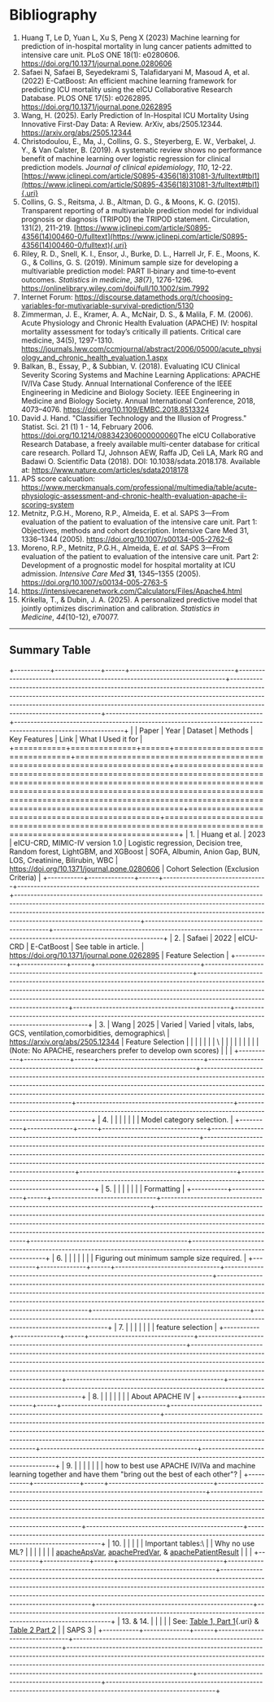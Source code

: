 # Bibliography

1.  Huang T, Le D, Yuan L, Xu S, Peng X (2023) Machine learning for prediction of in-hospital mortality in lung cancer patients admitted to intensive care unit. PLoS ONE 18(1): e0280606. <https://doi.org/10.1371/journal.pone.0280606>
2.  Safaei N, Safaei B, Seyedekrami S, Talafidaryani M, Masoud A, et al. (2022) E-CatBoost: An efficient machine learning framework for predicting ICU mortality using the eICU Collaborative Research Database. PLOS ONE 17(5): e0262895. <https://doi.org/10.1371/journal.pone.0262895>
3.  Wang, H. (2025). Early Prediction of In-Hospital ICU Mortality Using Innovative First-Day Data: A Review. ArXiv, abs/2505.12344. <https://arxiv.org/abs/2505.12344>
4.  Christodoulou, E., Ma, J., Collins, G. S., Steyerberg, E. W., Verbakel, J. Y., & Van Calster, B. (2019). A systematic review shows no performance benefit of machine learning over logistic regression for clinical prediction models. *Journal of clinical epidemiology*, *110*, 12-22. [https://www.jclinepi.com/article/S0895-4356(18)31081-3/fulltext#tbl1](https://www.jclinepi.com/article/S0895-4356(18)31081-3/fulltext#tbl1){.uri}
5.  Collins, G. S., Reitsma, J. B., Altman, D. G., & Moons, K. G. (2015). Transparent reporting of a multivariable prediction model for individual prognosis or diagnosis (TRIPOD) the TRIPOD statement. Circulation, 131(2), 211-219. [https://www.jclinepi.com/article/S0895-4356(14)00460-0/fulltext](https://www.jclinepi.com/article/S0895-4356(14)00460-0/fulltext){.uri}
6.  Riley, R. D., Snell, K. I., Ensor, J., Burke, D. L., Harrell Jr, F. E., Moons, K. G., & Collins, G. S. (2019). Minimum sample size for developing a multivariable prediction model: PART II‐binary and time‐to‐event outcomes. *Statistics in medicine*, *38*(7), 1276-1296. <https://onlinelibrary.wiley.com/doi/full/10.1002/sim.7992>
7.  Internet Forum: <https://discourse.datamethods.org/t/choosing-variables-for-mutivariable-survival-prediction/5130>
8.  Zimmerman, J. E., Kramer, A. A., McNair, D. S., & Malila, F. M. (2006). Acute Physiology and Chronic Health Evaluation (APACHE) IV: hospital mortality assessment for today’s critically ill patients. Critical care medicine, 34(5), 1297-1310. <https://journals.lww.com/ccmjournal/abstract/2006/05000/acute_physiology_and_chronic_health_evaluation.1.aspx>
9.  Balkan, B., Essay, P., & Subbian, V. (2018). Evaluating ICU Clinical Severity Scoring Systems and Machine Learning Applications: APACHE IV/IVa Case Study. Annual International Conference of the IEEE Engineering in Medicine and Biology Society. IEEE Engineering in Medicine and Biology Society. Annual International Conference, 2018, 4073–4076. <https://doi.org/10.1109/EMBC.2018.8513324>
10. David J. Hand. "Classifier Technology and the Illusion of Progress." Statist. Sci. 21 (1) 1 - 14, February 2006. <https://doi.org/10.1214/088342306000000060>The eICU Collaborative Research Database, a freely available multi-center database for critical care research. Pollard TJ, Johnson AEW, Raffa JD, Celi LA, Mark RG and Badawi O. Scientific Data (2018). DOI: 10.1038/sdata.2018.178. Available at: <https://www.nature.com/articles/sdata2018178>
11. APS score calcuation: <https://www.merckmanuals.com/professional/multimedia/table/acute-physiologic-assessment-and-chronic-health-evaluation-apache-ii-scoring-system>
12. Metnitz, P.G.H., Moreno, R.P., Almeida, E. et al. SAPS 3—From evaluation of the patient to evaluation of the intensive care unit. Part 1: Objectives, methods and cohort description. Intensive Care Med 31, 1336–1344 (2005). <https://doi.org/10.1007/s00134-005-2762-6>
13. Moreno, R.P., Metnitz, P.G.H., Almeida, E. *et al.* SAPS 3—From evaluation of the patient to evaluation of the intensive care unit. Part 2: Development of a prognostic model for hospital mortality at ICU admission. *Intensive Care Med* **31**, 1345–1355 (2005). <https://doi.org/10.1007/s00134-005-2763-5>
14. <https://intensivecarenetwork.com/Calculators/Files/Apache4.html>
15. Krikella, T., & Dubin, J. A. (2025). A personalized predictive model that jointly optimizes discrimination and calibration. *Statistics in Medicine*, *44*(10-12), e70077.

------------------------------------------------------------------------

## Summary Table

+-----------+--------------+------+--------------------------------+--------------------------------------------------------------------------+--------------------------------------------------------------------------------------------------------------------------------------------------------------------------------------------------------------------------------------------------------------------------------+------------------------------------------------+---------------------------------------------------------------------------------------------------------------+
|           | Paper        | Year | Dataset                        | Methods                                                                  | Key Features                                                                                                                                                                                                                                                                   | Link                                           | What I Used it for                                                                                            |
+===========+==============+======+================================+==========================================================================+================================================================================================================================================================================================================================================================================+================================================+===============================================================================================================+
| 1.        | Huang et al. | 2023 | eICU-CRD, MIMIC-IV version 1.0 | Logistic regression, Decision tree, Random forest, LightGBM, and XGBoost | SOFA, Albumin, Anion Gap, BUN, LOS, Creatinine, Bilirubin, WBC                                                                                                                                                                                                                 | <https://doi.org/10.1371/journal.pone.0280606> | Cohort Selection (Exclusion Criteria)                                                                         |
+-----------+--------------+------+--------------------------------+--------------------------------------------------------------------------+--------------------------------------------------------------------------------------------------------------------------------------------------------------------------------------------------------------------------------------------------------------------------------+------------------------------------------------+---------------------------------------------------------------------------------------------------------------+
| 2.        | Safaei       | 2022 | eICU-CRD                       | E-CatBoost                                                               | See table in article.                                                                                                                                                                                                                                                          | <https://doi.org/10.1371/journal.pone.0262895> | Feature Selection                                                                                             |
+-----------+--------------+------+--------------------------------+--------------------------------------------------------------------------+--------------------------------------------------------------------------------------------------------------------------------------------------------------------------------------------------------------------------------------------------------------------------------+------------------------------------------------+---------------------------------------------------------------------------------------------------------------+
| 3.        | Wang         | 2025 | Varied                         | Varied                                                                   | vitals, labs, GCS, ventilation,comorbidities, demographics\                                                                                                                                                                                                                    | <https://arxiv.org/abs/2505.12344>             | Feature Selection                                                                                             |
|           |              |      |                                |                                                                          | \                                                                                                                                                                                                                                                                              |                                                |                                                                                                               |
|           |              |      |                                |                                                                          | (Note: No APACHE, researchers prefer to develop own scores)                                                                                                                                                                                                                    |                                                |                                                                                                               |
+-----------+--------------+------+--------------------------------+--------------------------------------------------------------------------+--------------------------------------------------------------------------------------------------------------------------------------------------------------------------------------------------------------------------------------------------------------------------------+------------------------------------------------+---------------------------------------------------------------------------------------------------------------+
| 4\.       |              |      |                                |                                                                          |                                                                                                                                                                                                                                                                                |                                                | Model category selection.                                                                                     |
+-----------+--------------+------+--------------------------------+--------------------------------------------------------------------------+--------------------------------------------------------------------------------------------------------------------------------------------------------------------------------------------------------------------------------------------------------------------------------+------------------------------------------------+---------------------------------------------------------------------------------------------------------------+
| 5\.       |              |      |                                |                                                                          |                                                                                                                                                                                                                                                                                |                                                | Formatting                                                                                                    |
+-----------+--------------+------+--------------------------------+--------------------------------------------------------------------------+--------------------------------------------------------------------------------------------------------------------------------------------------------------------------------------------------------------------------------------------------------------------------------+------------------------------------------------+---------------------------------------------------------------------------------------------------------------+
| 6\.       |              |      |                                |                                                                          |                                                                                                                                                                                                                                                                                |                                                | Figuring out minimum sample size required.                                                                    |
+-----------+--------------+------+--------------------------------+--------------------------------------------------------------------------+--------------------------------------------------------------------------------------------------------------------------------------------------------------------------------------------------------------------------------------------------------------------------------+------------------------------------------------+---------------------------------------------------------------------------------------------------------------+
| 7\.       |              |      |                                |                                                                          |                                                                                                                                                                                                                                                                                |                                                | feature selection                                                                                             |
+-----------+--------------+------+--------------------------------+--------------------------------------------------------------------------+--------------------------------------------------------------------------------------------------------------------------------------------------------------------------------------------------------------------------------------------------------------------------------+------------------------------------------------+---------------------------------------------------------------------------------------------------------------+
| 8.        |              |      |                                |                                                                          |                                                                                                                                                                                                                                                                                |                                                | About APACHE IV                                                                                               |
+-----------+--------------+------+--------------------------------+--------------------------------------------------------------------------+--------------------------------------------------------------------------------------------------------------------------------------------------------------------------------------------------------------------------------------------------------------------------------+------------------------------------------------+---------------------------------------------------------------------------------------------------------------+
| 9.        |              |      |                                |                                                                          |                                                                                                                                                                                                                                                                                |                                                | how to best use APACHE IV/IVa and machine learning together and have them "bring out the best of each other"? |
+-----------+--------------+------+--------------------------------+--------------------------------------------------------------------------+--------------------------------------------------------------------------------------------------------------------------------------------------------------------------------------------------------------------------------------------------------------------------------+------------------------------------------------+---------------------------------------------------------------------------------------------------------------+
| 10\.      |              |      |                                |                                                                          | Important tables:\                                                                                                                                                                                                                                                             |                                                | Why no use ML?                                                                                                |
|           |              |      |                                |                                                                          | [apacheApsVar](https://eicu-crd.mit.edu/eicutables/apacheapsvar/ "apacheApsVar"), [apachePredVar](https://eicu-crd.mit.edu/eicutables/apachepredvar/ "apachePredVar"), & [apachePatientResult](https://eicu-crd.mit.edu/eicutables/apachepatientresult/ "apachePatientResult") |                                                |                                                                                                               |
+-----------+--------------+------+--------------------------------+--------------------------------------------------------------------------+--------------------------------------------------------------------------------------------------------------------------------------------------------------------------------------------------------------------------------------------------------------------------------+------------------------------------------------+---------------------------------------------------------------------------------------------------------------+
| 13. & 14. |              |      |                                |                                                                          | See: [Table 1, Part 1](https://link.springer.com/article/10.1007/s00134-005-2763-5/tables/1){.uri} & [Table 2 Part 2](https://link.springer.com/article/10.1007/s00134-005-2763-5/tables/2)                                                                                    |                                                | SAPS 3                                                                                                        |
+-----------+--------------+------+--------------------------------+--------------------------------------------------------------------------+--------------------------------------------------------------------------------------------------------------------------------------------------------------------------------------------------------------------------------------------------------------------------------+------------------------------------------------+---------------------------------------------------------------------------------------------------------------+
